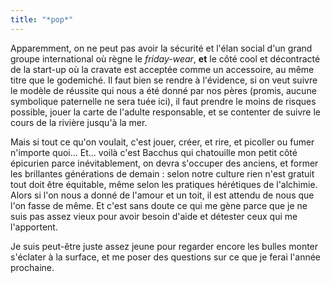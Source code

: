 ```yaml
---
title: "*pop*"
---
```


Apparemment, on ne peut pas avoir la sécurité et l'élan social d'un grand
groupe international où règne le _friday-wear_, **et** le côté cool et
décontracté de la start-up où la cravate est acceptée comme un accessoire, au
même titre que le godemiché. Il faut bien se rendre à l'évidence, si on veut
suivre le modèle de réussite qui nous a été donné par nos pères (promis,
aucune symbolique paternelle ne sera tuée ici), il faut prendre le moins de
risques possible, jouer la carte de l'adulte responsable, et se contenter de
suivre le cours de la rivière jusqu'à la mer.

Mais si tout ce qu'on voulait, c'est jouer, créer, et rire, et picoller ou
fumer n'importe quoi... Et... voilà c'est Bacchus qui chatouille mon petit
côté épicurien parce inévitablement, on devra s'occuper des anciens, et former
les brillantes générations de demain : selon notre culture rien n'est gratuit
tout doit être équitable, même selon les pratiques hérétiques de l'alchimie.
Alors si l'on nous a donné de l'amour et un toit, il est attendu de nous que
l'on fasse de même. Et c'est sans doute ce qui me gène parce que je ne suis
pas assez vieux pour avoir besoin d'aide et détester ceux qui me l'apportent.

Je suis peut-être juste assez jeune pour regarder encore les bulles monter
s'éclater à la surface, et me poser des questions sur ce que je ferai l'année
prochaine.

